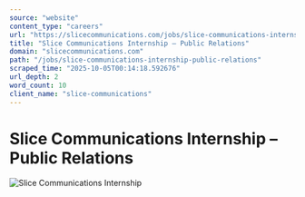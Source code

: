 ```yaml
---
source: "website"
content_type: "careers"
url: "https://slicecommunications.com/jobs/slice-communications-internship-public-relations"
title: "Slice Communications Internship – Public Relations"
domain: "slicecommunications.com"
path: "/jobs/slice-communications-internship-public-relations"
scraped_time: "2025-10-05T00:14:18.592676"
url_depth: 2
word_count: 10
client_name: "slice-communications"
---
```


# Slice Communications Internship – Public Relations

![Slice Communications Internship](https://slicecommunications.com/wp-content/uploads/2024/03/Slice-Communications-Internship-Public-Relations-pdf-232x300.jpg)